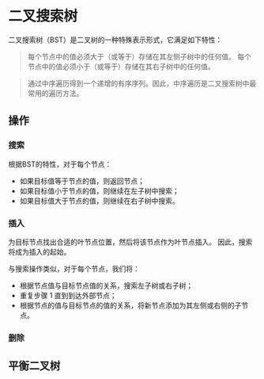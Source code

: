 # 二叉搜索树
二叉搜索树（BST）是二叉树的一种特殊表示形式，它满足如下特性：

> 每个节点中的值必须大于（或等于）存储在其左侧子树中的任何值。
每个节点中的值必须小于（或等于）存储在其右子树中的任何值。

> 通过中序遍历得到一个递增的有序序列。因此，中序遍历是二叉搜索树中最常用的遍历方法。
## 操作
### 搜索
根据BST的特性，对于每个节点： 
* 如果目标值等于节点的值，则返回节点；
* 如果目标值小于节点的值，则继续在左子树中搜索； 
* 如果目标值大于节点的值，则继续在右子树中搜索。

### 插入
为目标节点找出合适的叶节点位置，然后将该节点作为叶节点插入。 因此，搜索将成为插入的起始。

与搜索操作类似，对于每个节点，我们将：
* 根据节点值与目标节点值的关系，搜索左子树或右子树；
* 重复步骤 1 直到到达外部节点；
* 根据节点的值与目标节点的值的关系，将新节点添加为其左侧或右侧的子节点。

### 删除


## 平衡二叉树


